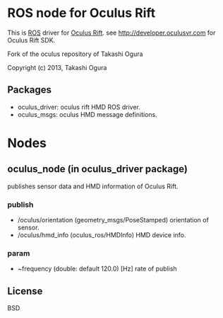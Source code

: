 ROS node for Oculus Rift
=========================
This is [ROS](http://ros.org) driver for [Oculus Rift](http://www.oculusvr.com).
see http://developer.oculusvr.com for Oculus Rift SDK.

Fork of the oculus repository of Takashi Ogura

Copyright (c) 2013, Takashi Ogura

Packages
------------------
* oculus_driver: oculus rift HMD ROS driver.
* oculus_msgs: oculus HMD message definitions.

Nodes
=============

oculus_node (in oculus_driver package)
------------------
publishes sensor data and HMD information of Oculus Rift.

### publish

* /oculus/orientation (geometry_msgs/PoseStamped) orientation of sensor.
* /oculus/hmd_info (oculus_ros/HMDInfo) HMD device info.

### param
* ~frequency (double: default 120.0) [Hz] rate of publish

License
-----------
BSD
